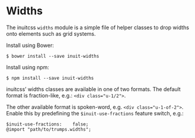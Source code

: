 # Widths

The inuitcss `widths` module is a simple file of helper classes to drop widths
onto elements such as grid systems.

Install using Bower:

    $ bower install --save inuit-widths

Install using npm:

    $ npm install --save inuit-widths

inuitcss’ widths classes are available in one of two formats. The default format
is fraction-like, e.g.: `<div class="u-1/2">`.

The other available format is spoken-word, e.g. `<div class="u-1-of-2">`.
Enable this by predefining the `$inuit-use-fractions` feature switch, e.g.:

    $inuit-use-fractions:    false;
    @import "path/to/trumps.widths";
